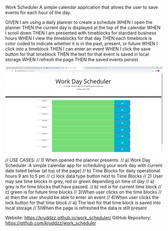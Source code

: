 Work Scheduler
A simple calendar application that allows the user to save events for each hour of the day.



GIVEN I am using a daily planner to create a schedule
WHEN I open the planner
THEN the current day is displayed at the top of the calendar
WHEN I scroll down
THEN I am presented with timeblocks for standard business hours
WHEN I view the timeblocks for that day
THEN each timeblock is color coded to indicate whether it is in the past, present, or future
WHEN I click into a timeblock
THEN I can enter an event
WHEN I click the save button for that timeblock
THEN the text for that event is saved in local storage
WHEN I refresh the page
THEN the saved events persist

![screenshot](assets/Images/scheduler.png)

// USE CASES:
    // 1) When opened the planner presents:
        // a) Work Day Scheduler :A simple calendar app for scheduling your work day with current date listed below (at top of the page)
        // b) Time Blocks for daily operational hours 9 am to 5 pm 
        // c) lock data type button next to Time Blocks
    // 2) User may see time blocks in grey, red or green depending on time of day
        // a) grey is for time blocks that have passed.
        // b) red is for current time block
        // c) green is for future time blocks
    // 3)When user clicks on the time blocks
        // a) then the user should be able to enter an event
    // 4)When user clicks the lock button for that time block
        // a) The text for that time block is saved into local storage
    // 5)When the page is refreshed the data is still present

   Website: https://kruddzz.github.io/work_scheduler/
   GitHub Repository: https://github.com/kruddzz/work_scheduler



